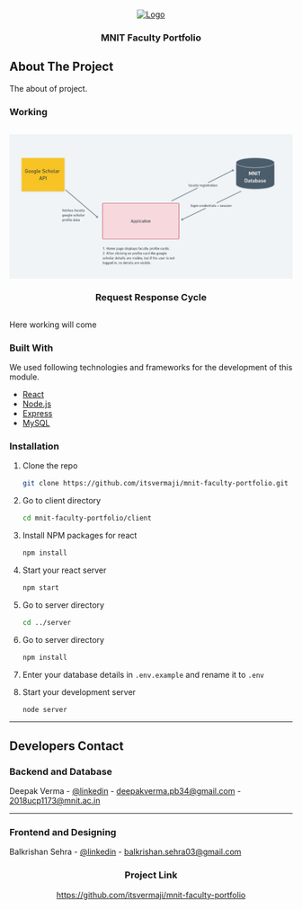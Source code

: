 <!-- PROJECT LOGO -->
<br />
<p align="center">
  <a href="https://mnit.ac.in/">
    <img src="https://upload.wikimedia.org/wikipedia/en/b/b7/Mnit_logo.png" alt="Logo" width="80" height="80">
  </a>

  <h3 align="center">MNIT Faculty Portfolio</h3>

</p>

<!-- ABOUT THE PROJECT -->

## About The Project

The about of project.

### Working

<p align="center">
    <img style="display: flex; margin-top:30px;" src="https://raw.githubusercontent.com/itsvermaji/mnit-faculty-portfolio/master/server/src/public/flow_chart.jpeg" alt="Flow-Chart" width="800" >
    <h3 align="center">Request Response Cycle</h3>

<p  style="margin-top: 30px;">
   Here working will come
</p>
   
</p>

### Built With

We used following technologies and frameworks for the development of this module.

- [React](https://reactjs.org/)
- [Node.js](https://nodejs.org/en/)
- [Express](https://expressjs.com/)
- [MySQL](https://www.mysql.com/)

### Installation

1. Clone the repo
   ```sh
   git clone https://github.com/itsvermaji/mnit-faculty-portfolio.git
   ```
2. Go to client directory
   ```sh
   cd mnit-faculty-portfolio/client
   ```
3. Install NPM packages for react
   ```sh
   npm install
   ```
4. Start your react server

   ```sh
   npm start
   ```

5. Go to server directory
   ```sh
   cd ../server
   ```
6. Go to server directory
   ```sh
   npm install
   ```
7. Enter your database details in `.env.example` and rename it to `.env`

8. Start your development server
   ```sh
   node server
   ```

---

<!-- CONTACT -->

## Developers Contact

### Backend and Database

Deepak Verma - [@linkedin](https://www.linkedin.com/in/deepak-verma-6a5083189/) - deepakverma.pb34@gmail.com - 2018ucp1173@mnit.ac.in

---

### Frontend and Designing

Balkrishan Sehra - [@linkedin](https://www.linkedin.com/in/balkrishan-sehra-248150196/) - balkrishan.sehra03@gmail.com

<h3 align="center">Project Link</h3>

 <p align="center"><a href="https://github.com/itsvermaji/mnit-faculty-portfolio">https://github.com/itsvermaji/mnit-faculty-portfolio</a></p>

